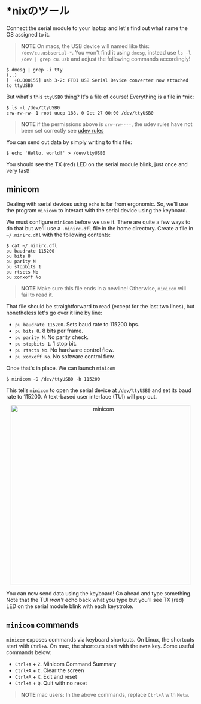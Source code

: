 <!-- # *nix tooling -->

# *nixのツール

Connect the serial module to your laptop and let's find out what name the OS assigned to it.

> **NOTE** On macs, the USB device will named like this: `/dev/cu.usbserial-*`. You won't
> find it using `dmesg`, instead use `ls -l /dev | grep cu.usb` and adjust the following 
> commands accordingly!

``` console
$ dmesg | grep -i tty
(..)
[  +0.000155] usb 3-2: FTDI USB Serial Device converter now attached to ttyUSB0
```

But what's this `ttyUSB0` thing? It's a file of course! Everything is a file in *nix:

``` console
$ ls -l /dev/ttyUSB0
crw-rw-rw- 1 root uucp 188, 0 Oct 27 00:00 /dev/ttyUSB0
```

> **NOTE** if the permissions above is `crw-rw----`, the udev rules have not been set correctly
> see [udev rules](../03-setup/linux.html#udev-rules)

You can send out data by simply writing to this file:

``` console
$ echo 'Hello, world!' > /dev/ttyUSB0
```

You should see the TX (red) LED on the serial module blink, just once and very fast!

## minicom

Dealing with serial devices using `echo` is far from ergonomic. So, we'll use the program `minicom`
to interact with the serial device using the keyboard.

We must configure `minicom` before we use it. There are quite a few ways to do that but we'll use a
`.minirc.dfl` file in the home directory. Create a file in `~/.minirc.dfl` with the following
contents:

``` console
$ cat ~/.minirc.dfl
pu baudrate 115200
pu bits 8
pu parity N
pu stopbits 1
pu rtscts No
pu xonxoff No
```

> **NOTE** Make sure this file ends in a newline! Otherwise, `minicom` will fail to read it.

That file should be straightforward to read (except for the last two lines), but nonetheless let's
go over it line by line:

- `pu baudrate 115200`. Sets baud rate to 115200 bps.
- `pu bits 8`. 8 bits per frame.
- `pu parity N`. No parity check.
- `pu stopbits 1`. 1 stop bit.
- `pu rtscts No`. No hardware control flow.
- `pu xonxoff No`. No software control flow.

Once that's in place. We can launch `minicom`

``` console
$ minicom -D /dev/ttyUSB0 -b 115200
```

This tells `minicom` to open the serial device at `/dev/ttyUSB0` and set its baud rate to 115200.
A text-based user interface (TUI) will pop out.

<p align="center">
<img height="480" title="minicom" src="../assets/minicom.png">
</p>

You can now send data using the keyboard! Go ahead and type something. Note that the TUI *won't*
echo back what you type but you'll see TX (red) LED on the serial module blink with each keystroke.

## `minicom` commands

`minicom` exposes commands via keyboard shortcuts. On Linux, the shortcuts start with `Ctrl+A`. On
mac, the shortcuts start with the `Meta` key. Some useful commands below:

- `Ctrl+A` + `Z`. Minicom Command Summary
- `Ctrl+A` + `C`. Clear the screen
- `Ctrl+A` + `X`. Exit and reset
- `Ctrl+A` + `Q`. Quit with no reset

> **NOTE** mac users: In the above commands, replace `Ctrl+A` with `Meta`.

